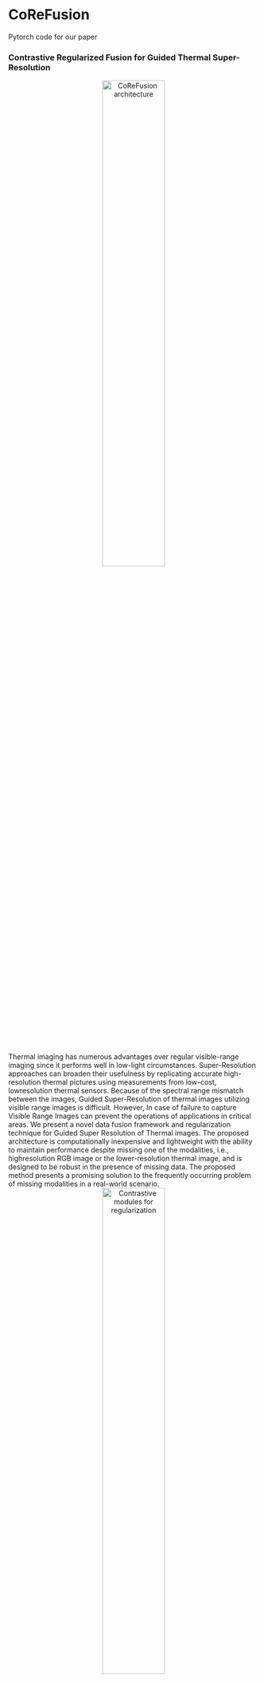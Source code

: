 # CoReFusion
Pytorch code for our paper
### Contrastive Regularized Fusion for Guided Thermal Super-Resolution
<div align="center">
  <img width="50%" alt="CoReFusion architecture" src="media/architecture.png">
</div>
 Thermal imaging has numerous advantages over regular visible-range imaging since it performs well in low-light
circumstances. Super-Resolution approaches can broaden
their usefulness by replicating accurate high-resolution
thermal pictures using measurements from low-cost, lowresolution thermal sensors. Because of the spectral range
mismatch between the images, Guided Super-Resolution of
thermal images utilizing visible range images is difficult.
However, In case of failure to capture Visible Range Images
can prevent the operations of applications in critical areas. We present a novel data fusion framework and regularization technique for Guided Super Resolution of Thermal
images. The proposed architecture is computationally inexpensive and lightweight with the ability to maintain performance despite missing one of the modalities, i.e., highresolution RGB image or the lower-resolution thermal image, and is designed to be robust in the presence of missing
data. The proposed method presents a promising solution to
the frequently occurring problem of missing modalities in a
real-world scenario.
<div align="center">
  <img width="50%" alt="Contrastive modules for regularization" src="media/modules.png">
</div>
